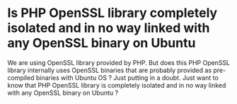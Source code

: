 
# Is PHP OpenSSL library completely isolated and in no way linked with any OpenSSL binary on Ubuntu

We are using OpenSSL library provided by PHP.
But does this PHP OpenSSL library internally uses OpenSSL binaries that are probably provided as pre-compiled binaries with Ubuntu OS ?  Just putting in a doubt.
Just want to know that PHP OpenSSL library is completely isolated and in no way linked with any OpenSSL binary on Ubuntu ?

        